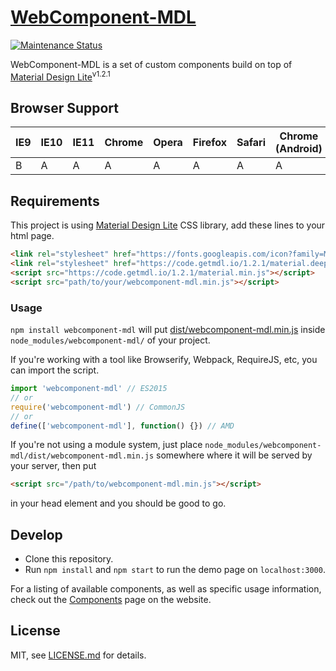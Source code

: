 # [WebComponent-MDL][webcomponent-mdl-url]
[![Maintenance Status][status-image]][status-url]

WebComponent-MDL is a set of custom components build on top of [Material Design Lite][google-mdl-url]<sup>v1.2.1</sup>

## Browser Support

| IE9 | IE10 | IE11 | Chrome | Opera | Firefox | Safari | Chrome (Android) | Mobile Safari |
|-----|------|------|--------|-------|---------|--------|------------------|---------------|
| B   | A    | A    | A      | A     | A       | A      | A                | A             |

## Requirements
This project is using [Material Design Lite][google-mdl-url] CSS library, add these lines to your html page.
```html
<link rel="stylesheet" href="https://fonts.googleapis.com/icon?family=Material+Icons">
<link rel="stylesheet" href="https://code.getmdl.io/1.2.1/material.deep_purple-amber.min.css">
<script src="https://code.getmdl.io/1.2.1/material.min.js"></script>
<script src="path/to/your/webcomponent-mdl.min.js"></script>
```

### Usage

`npm install webcomponent-mdl` will put [dist/webcomponent-mdl.min.js](dist/webcomponent-mdl.min.js) inside `node_modules/webcomponent-mdl/` of your project.

If you're working with a tool like Browserify, Webpack, RequireJS, etc, you can
import the script.

```js
import 'webcomponent-mdl' // ES2015
// or
require('webcomponent-mdl') // CommonJS
// or
define(['webcomponent-mdl'], function() {}) // AMD
```

If you're not using a module system, just place
`node_modules/webcomponent-mdl/dist/webcomponent-mdl.min.js`
somewhere where it will be served by your server, then put

```html
<script src="/path/to/webcomponent-mdl.min.js"></script>
```

in your head element and you should be good to go.


## Develop

* Clone this repository.
* Run `npm install` and `npm start` to run the demo page on `localhost:3000`.

For a listing of available components, as well as specific usage information, check out the [Components][webcomponent-mdl-components-url] page on the website.

## License

MIT, see [LICENSE.md](/LICENSE.md) for details.

[webcomponent-mdl-url]: https://fieosa.github.io/webcomponent-mdl/
[google-mdl-url]: https://github.com/google/material-design-lite

[status-image]: https://img.shields.io/badge/status-maintained-brightgreen.svg
[status-url]: https://github.com/FIEOSA/webcomponent-mdl

[webcomponent-mdl-components-url]: https://fieosa.github.io/webcomponent-mdl/components/index.html
[webpack-url]: https://webpack.github.io/
[browserify-url]: http://browserify.org/
